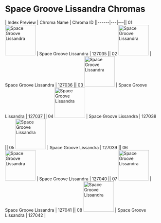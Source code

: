 # Space Groove Lissandra Chromas

| Index  Preview | Chroma Name | Chroma ID ||------|---|---|| 01  <img src='https://raw.communitydragon.org/latest/plugins/rcp-be-lol-game-data/global/default/v1/champion-chroma-images/127/127035.png' alt='Space Groove Lissandra' width='100'> | Space Groove Lissandra | 127035 || 02  <img src='https://raw.communitydragon.org/latest/plugins/rcp-be-lol-game-data/global/default/v1/champion-chroma-images/127/127036.png' alt='Space Groove Lissandra' width='100'> | Space Groove Lissandra | 127036 || 03  <img src='https://raw.communitydragon.org/latest/plugins/rcp-be-lol-game-data/global/default/v1/champion-chroma-images/127/127037.png' alt='Space Groove Lissandra' width='100'> | Space Groove Lissandra | 127037 || 04  <img src='https://raw.communitydragon.org/latest/plugins/rcp-be-lol-game-data/global/default/v1/champion-chroma-images/127/127038.png' alt='Space Groove Lissandra' width='100'> | Space Groove Lissandra | 127038 || 05  <img src='https://raw.communitydragon.org/latest/plugins/rcp-be-lol-game-data/global/default/v1/champion-chroma-images/127/127039.png' alt='Space Groove Lissandra' width='100'> | Space Groove Lissandra | 127039 || 06  <img src='https://raw.communitydragon.org/latest/plugins/rcp-be-lol-game-data/global/default/v1/champion-chroma-images/127/127040.png' alt='Space Groove Lissandra' width='100'> | Space Groove Lissandra | 127040 || 07  <img src='https://raw.communitydragon.org/latest/plugins/rcp-be-lol-game-data/global/default/v1/champion-chroma-images/127/127041.png' alt='Space Groove Lissandra' width='100'> | Space Groove Lissandra | 127041 || 08  <img src='https://raw.communitydragon.org/latest/plugins/rcp-be-lol-game-data/global/default/v1/champion-chroma-images/127/127042.png' alt='Space Groove Lissandra' width='100'> | Space Groove Lissandra | 127042 |